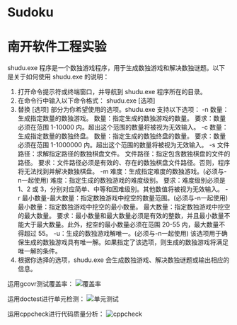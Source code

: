 # Sudoku
# 南开软件工程实验
shudu.exe 程序是一个数独游戏程序，用于生成数独游戏和解决数独谜题。以下是关于如何使用 shudu.exe 的说明：
1.	打开命令提示符或终端窗口，并导航到 shudu.exe 程序所在的目录。
2.	在命令行中输入以下命令格式：
   shudu.exe [选项]   
3.	替换 [选项] 部分为你希望使用的选项。shudu.exe 支持以下选项：
	-n 数量：生成指定数量的数独游戏。
		数量：指定生成的数独游戏的数量。
    要求：数量必须在范围 1-10000 内。超出这个范围的数量将被视为无效输入。
	-c 数量：生成指定数量的数独终盘。
		数量：指定生成的数独终盘的数量。
		要求：数量必须在范围 1-1000000 内。超出这个范围的数量将被视为无效输入。
	-s 文件路径：求解指定路径的数独棋盘文件。
		文件路径：指定包含数独棋盘的文件的路径。
		要求：文件路径必须是有效的、存在的数独棋盘文件路径。否则，程序将无法找到并解决数独棋盘。
	-m 难度：生成指定难度的数独游戏。(必须与-n一起使用)
		难度：指定生成的数独游戏的难度级别。
		要求：难度级别必须是 1、2 或 3，分别对应简单、中等和困难级别。其他数值将被视为无效输入。
	-r 最小数量-最大数量：指定数独游戏中挖空的数量范围。(必须与-n一起使用)
		最小数量：指定数独游戏中挖空的最小数量。
		最大数量：指定数独游戏中挖空的最大数量。
		要求：最小数量和最大数量必须是有效的整数，并且最小数量不能大于最大数量。此外，挖空的最小数量必须在范围 20-55 内，最大数量不得超过 55。
	-u：生成的数独游戏解唯一。(必须与-n一起使用)
		该选项用于确保生成的数独游戏具有唯一解。如果指定了该选项，则生成的数独游戏将满足唯一解的条件。
4.	根据你选择的选项，shudu.exe 会生成数独游戏、解决数独谜题或输出相应的信息。

运用gcovr测试覆盖率：
![覆盖率](https://github.com/Liu-YuC/Sudoku/assets/48112199/9799a468-f005-46e2-90af-39d8084e58a9)

运用doctest进行单元检测：
![单元测试](https://github.com/Liu-YuC/Sudoku/assets/48112199/26a584ef-1fbd-4530-9274-9f91998c6100)

运用cppcheck进行代码质量分析：
![cppcheck](https://github.com/Liu-YuC/Sudoku/assets/48112199/5e70f374-75e9-4424-9f63-186512f8d256)
